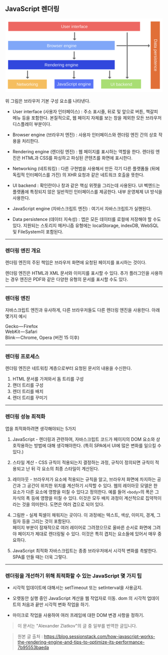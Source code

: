 ## JavaScript 렌더링

<img src="./images/browser_main_components.png" />

위 그림은 브라우저 기본 구성 요소를 나타낸다.

- User interface (사용자 인터페이스) : 주소 표시줄, 뒤로 및 앞으로 버튼, 책갈피 메뉴 등을 포함한다. 본질적으로, 웹 페이지 자체를 보는 창을 제외한 모든 브라우저 디스플레이 부분이다.

- Browser engine (브라우저 엔진) : 사용자 인터페이스와 렌더링 엔진 간의 상호 작용을 처리한다.

- Rendering engine (렌더링 엔진) : 웹 페이지를 표시하는 역할을 한다. 렌더링 엔진은 HTML과 CSS를 파싱하고 파싱된 콘텐츠를 화면에 표시한다.

- Networking (네트워킹) : 다른 구현법을 사용해서 만든 각기 다른 플랫폼들 (뒤에 독립적 인터페이스를 가진) 의 XHR 요청과 같은 네트워크 호출을 뜻한다.

- UI backend : 확인란이나 창과 같은 핵심 위젯을 그리는데 사용된다. UI 벡엔드는 플랫폼에 특정되지 않은 일반적인 인터페이스를 제공한다. 내부 운영체제 UI 방식을 사용한다.

- JavaScript engine (자바스크립트 엔진) : 여기서 자바스크립트가 실핸된다.

- Data persistence (데이터 지속성) : 앱은 모든 데이터를 로컬에 저장해야 할 수도 있다. 지원되는 스토리지 메커니즘 유형에는 localStorage, indexDB, WebSQL 및 FileSystem이 포함된다.

---

### 렌더링 엔진 개요

렌더링 엔진의 주된 책임은 브라우저 화면에 요청된 페이지를 표시하는 것이다.

렌더링 엔진은 HTML과 XML 문서와 이미지를 표시할 수 있다. 추가 플러그인을 사용하는 경우 엔진은 PDF와 같은 다양한 유형의 문서를 표시할 수도 있다.

---

### 렌더링 엔진

자바스크립트 엔진과 유사하게, 다른 브라우저들도 다른 렌더링 엔진을 사용한다.
아래 몇가지 예시

Gecko — Firefox\
WebKit — Safari\
Blink — Chrome, Opera (버전 15 이후)

---

### 렌더링 프로세스
렌더링 엔진은 네트워킹 계층으로부터 요청된 문서의 내용을 수신한다.

1. HTML 문서를 가져와서 돔 트리를 구성
2. 랜더 트리를 구성
3. 렌더 트리를 배치
4. 렌더 트리를 꾸미기

---

### 렌더링 성능 최적화
앱을 최적화하려면 생각해야되는 5가지

1. JavaScript - 렌더링과 관련하여, 자바스크립트 코드가 페이지의 DOM 요소와 상호작용하는 방법에 대해 생각해야한다. (특히 SPA에서 UI에 많은 변화를 일으킬 수 있다.)

2. 스타일 계산 - CSS 규칙이 적용되는지 결정하는 과정, 규칙이 정의되면 규칙이 적용되고 난 뒤 각 요소의 최종 스타일이 계산된다.

3. 레이아웃 - 브라우저가 요소에 적용되는 규칙을 알고, 브라우저 화면에 차지하는 공간과 그 공간이 위치한 위치를 계산하기 시작할 수 있다. 웹의 레이아웃 모델은 한 요소가 다른 요소에 영향을 미칠 수 있다고 정의한다. 예를 들어 `<body>`의 폭은 그 자식의 폭 등에 영향을 미칠 수 있다. 이것은 모두 배치 과정이 계산적으로 집약적이라는 것을 의미한다. 도면은 여러 겹으로 되어 있다.

4. 그림판 - 실제 픽셀이 채워지는 곳이다. 이 과정에는 텍스트, 색상, 이미지, 경계, 그림자 등을 그리는 것이 포함된다.\
페이지 부분이 잠재적으로 여러 레이어로 그려졌으므로 올바른 순서로 화면에 그려야 페이지가 제대로 렌더링될 수 있다. 이것은 특히 겹치는 요소들에 있어서 매우 중요하다.

5. JavaScript 최적화
자바스크립트는 종종 브라우저에서 시각적 변화를 촉발한다. SPA를 만들 때는 더욱 그렇다.

---

### 렌더링을 개선하기 위해 최적화할 수 있는 JavaScript 몇 가지 팁

- 시각적 업데이트에 대해서는 setTimeout 또는 setInterval을 사용금지.

- 오랫동안 실행 중인 JavaScript 계산을 웹 작업자로 이동. dom 의 시각적 업데이트의 처음과 끝만 시각적 변화 작업을 하기.

- 마이크로 작업을 사용하여 여러 프레임에 대한 DOM 변경 사항을 정하기.

> 이 문서는 "Alexander Zlatkov"의 글 중 일부를 번역한 글입니다.

> 원본 글 출처 : https://blog.sessionstack.com/how-javascript-works-the-rendering-engine-and-tips-to-optimize-its-performance-7b95553baeda


